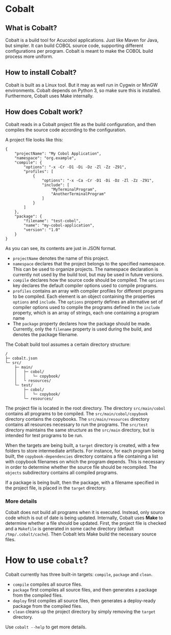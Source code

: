 # Cobalt

## What is Cobalt?

Cobalt is a build tool for Acucobol applications. Just like Maven for Java, but simpler. It can build COBOL source code,
supporting different configurations per program.
Cobalt is meant to make the COBOL build process more uniform.

## How to install Cobalt?

Cobalt is built as a Linux tool. But it may as well run in Cygwin or MinGW environments. Cobalt depends on Python 3, so
make sure this is installed. Furthermore, Cobalt uses Make internally.

## How does Cobalt work?

Cobalt reads in a Cobalt project file as the build configuration, and then compiles the source code according to the
configuration.

A project file looks like this:

    {
        "projectName": "My Cobol Application",
        "namespace": "org.example",
        "compile": {
            "options": "-x -Cr -D1 -Di -Dz -Zl -Zz -Z91",
            "profiles": [
                {
                    "options": "-x -Ca -Cr -D1 -Di -Dz -Zl -Zz -Z91",
                    "include": [
                        "MyTerminalProgram",
                        "AnotherTerminalProgram"
                    ]
                }
            ]
        },
        "package": {
            "filename": "test-cobol",
            "name": "my-cobol-application",
            "version": "1.0"
        }
    }

As you can see, its contents are just in JSON format.

* `projectName` denotes the name of this project.
* `namespace` declares that the project belongs to the specified namespace. This can be used to organize projects. The
namespace declaration is currently not used by the build tool, but may be used in future versions.
* `compile` declares how the source code should be compiled. The `options` key declares the default compiler options
used to compile programs.
* `profiles` contains an array with compiler profiles for different programs to be compiled. Each element is an object
containing the properties `options` and `include`. The `options` property defines an alternative set of compiler options
used to compile the programs defined in the `include` property, which is an array of strings, each one containing a
program name
* The `package` property declares how the package should be made. Currently, only the `filename` property is used during
the build, and denotes the package filename.

The Cobalt build tool assumes a certain directory structure:

    /
    ├─ cobalt.json
    └─ src/
        ├─ main/
        │   ├─ cobol/
        │   │   └─ copybook/
        │   └ resources/
        └─ test/
            ├─ cobol/
            │   └─ copybook/
            └─ resources/

The project file is located in the root directory. The directory `src/main/cobol` contains all programs to be compiled.
The `src/main/cobol/copybook` directory contains the copybooks. The `src/main/resources` directory contains all
resources necessary to run the programs. The `src/test` directory maintains the same structure as the `src/main` directory, but is intended for test programs to
be run.

When the targets are being built, a `target` directory is created, with a few folders to store intermediate artifacts.
For instance, for each program being built, the `copybook-dependencies` directory contains a file containing a list with
copybook filenames on which the program depends. This is necessary in order to determine whether the source file should
be recompiled. The `objects` subdirectory contains all compiled programs.

If a package is being built, then the package, with a filename specified in the project file, is placed in the `target`
directory.

### More details

Cobalt does not build all programs when it is executed. Instead, only source code which is out of date is being updated.
Internally, Cobalt uses **Make** to determine whether a file should be updated. First, the project file is checked and
a `Makefile` is generated in some cache directory (default `/tmp/.cobalt/cache`). Then Cobalt lets Make build the necessary source files.

# How to use `cobalt`?

Cobalt currently has three built-in targets: `compile`, `package` and `clean`.

* `compile` compiles all source files.
* `package` first compiles all source files, and then generates a package from the compiled files.
* `deploy` first compiles all source files, then generates a deploy-ready package from the compiled files.
* `clean` cleans up the project directory by simply removing the `target` directory.

Use `cobalt --help` to get more details.
